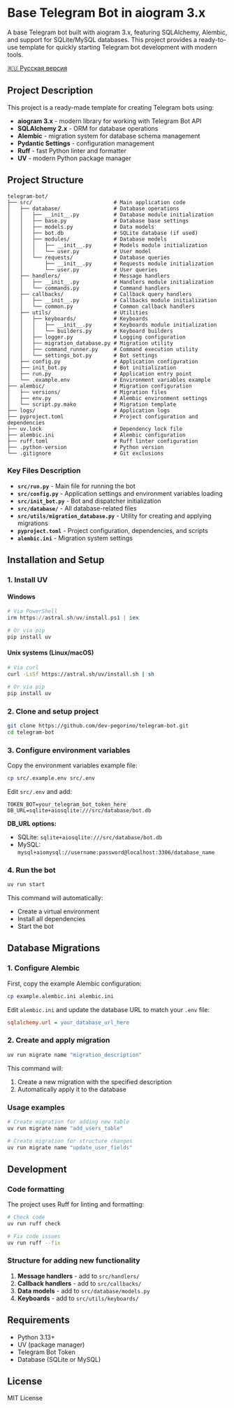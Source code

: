 # Base Telegram Bot in aiogram 3.x

A base Telegram bot built with aiogram 3.x, featuring SQLAlchemy, Alembic, and support for SQLite/MySQL databases. This project provides a ready-to-use template for quickly starting Telegram bot development with modern tools.

[🇷🇺 Русская версия](README.ru.md)

## Project Description

This project is a ready-made template for creating Telegram bots using:
- **aiogram 3.x** - modern library for working with Telegram Bot API
- **SQLAlchemy 2.x** - ORM for database operations
- **Alembic** - migration system for database schema management
- **Pydantic Settings** - configuration management
- **Ruff** - fast Python linter and formatter
- **UV** - modern Python package manager

## Project Structure

```
telegram-bot/
├── src/                          # Main application code
│   ├── database/                 # Database operations
│   │   ├── __init__.py           # Database module initialization
│   │   ├── base.py               # Database base settings
│   │   ├── models.py             # Data models
│   │   ├── bot.db                # SQLite database (if used)
│   │   ├── modules/              # Database models
│   │   │   ├── __init__.py       # Models module initialization
│   │   │   └── user.py           # User model
│   │   └── requests/             # Database queries
│   │       ├── __init__.py       # Requests module initialization
│   │       └── user.py           # User queries
│   ├── handlers/                 # Message handlers
│   │   ├── __init__.py           # Handlers module initialization
│   │   └── commands.py           # Command handlers
│   ├── callbacks/                # Callback query handlers
│   │   ├── __init__.py           # Callbacks module initialization
│   │   └── common.py             # Common callback handlers
│   ├── utils/                    # Utilities
│   │   ├── keyboards/            # Keyboards
│   │   │   ├── __init__.py       # Keyboards module initialization
│   │   │   └── builders.py       # Keyboard builders
│   │   ├── logger.py             # Logging configuration
│   │   ├── migration_database.py # Migration utility
│   │   ├── command_runner.py     # Command execution utility
│   │   └── settings_bot.py       # Bot settings
│   ├── config.py                 # Application configuration
│   ├── init_bot.py               # Bot initialization
│   ├── run.py                    # Application entry point
│   └── .example.env              # Environment variables example
├── alembic/                      # Migration configuration
│   ├── versions/                 # Migration files
│   ├── env.py                    # Alembic environment settings
│   └── script.py.mako            # Migration template
├── logs/                         # Application logs
├── pyproject.toml                # Project configuration and dependencies
├── uv.lock                       # Dependency lock file
├── alembic.ini                   # Alembic configuration
├── ruff.toml                     # Ruff linter configuration
├── .python-version               # Python version
└── .gitignore                    # Git exclusions
```

### Key Files Description

- **`src/run.py`** - Main file for running the bot
- **`src/config.py`** - Application settings and environment variables loading
- **`src/init_bot.py`** - Bot and dispatcher initialization
- **`src/database/`** - All database-related files
- **`src/utils/migration_database.py`** - Utility for creating and applying migrations
- **`pyproject.toml`** - Project configuration, dependencies, and scripts
- **`alembic.ini`** - Migration system settings

## Installation and Setup

### 1. Install UV

#### Windows
```powershell
# Via PowerShell
irm https://astral.sh/uv/install.ps1 | iex

# Or via pip
pip install uv
```

#### Unix systems (Linux/macOS)
```bash
# Via curl
curl -LsSf https://astral.sh/uv/install.sh | sh

# Or via pip
pip install uv
```

### 2. Clone and setup project

```bash
git clone https://github.com/dev-pegorino/telegram-bot.git
cd telegram-bot
```

### 3. Configure environment variables

Copy the environment variables example file:
```bash
cp src/.example.env src/.env
```

Edit `src/.env` and add:
```env
TOKEN_BOT=your_telegram_bot_token_here
DB_URL=sqlite+aiosqlite:///src/database/bot.db
```

**DB_URL options:**
- SQLite: `sqlite+aiosqlite:///src/database/bot.db`
- MySQL: `mysql+aiomysql://username:password@localhost:3306/database_name`

### 4. Run the bot

```bash
uv run start
```

This command will automatically:
- Create a virtual environment
- Install all dependencies
- Start the bot

## Database Migrations

### 1. Configure Alembic

First, copy the example Alembic configuration:
```bash
cp example.alembic.ini alembic.ini
```

Edit `alembic.ini` and update the database URL to match your `.env` file:
```ini
sqlalchemy.url = your_database_url_here
```

### 2. Create and apply migration

```bash
uv run migrate name "migration_description"
```

This command will:
1. Create a new migration with the specified description
2. Automatically apply it to the database

### Usage examples

```bash
# Create migration for adding new table
uv run migrate name "add_users_table"

# Create migration for structure changes
uv run migrate name "update_user_fields"
```

## Development

### Code formatting

The project uses Ruff for linting and formatting:

```bash
# Check code
uv run ruff check

# Fix code issues
uv run ruff --fix
```

### Structure for adding new functionality

1. **Message handlers** - add to `src/handlers/`
2. **Callback handlers** - add to `src/callbacks/`
3. **Data models** - add to `src/database/models.py`
4. **Keyboards** - add to `src/utils/keyboards/`

## Requirements

- Python 3.13+
- UV (package manager)
- Telegram Bot Token
- Database (SQLite or MySQL)

## License

MIT License
